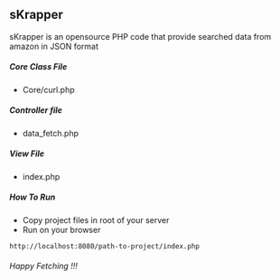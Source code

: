 ## sKrapper

sKrapper is an opensource PHP code that provide searched data from amazon in JSON format

##### Core Class File

* Core/curl.php

##### Controller file

* data_fetch.php

##### View File

* index.php

##### How To Run

* Copy project files in root of your server
* Run on your browser

```
http://localhost:8080/path-to-project/index.php
```

###### Happy Fetching !!!